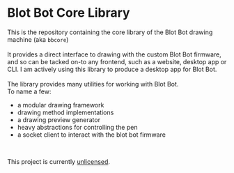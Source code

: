 # Blot Bot Core Library
This is the repository containing the core library of the Blot Bot drawing machine (aka `bbcore`)
<br>
<br>
It provides a direct interface to drawing with the custom Blot Bot firmware, and so can be tacked on-to any frontend, such as a website, desktop app or CLI. I am actively using this library to produce a desktop app for Blot Bot.
<br>
<br>
The library provides many utilities for working with Blot Bot.<br>To name a few:
- a modular drawing framework
- drawing method implementations
- a drawing preview generator
- heavy abstractions for controlling the pen
- a socket client to interact with the blot bot firmware
<br>

This project is currently [unlicensed](https://docs.github.com/en/repositories/managing-your-repositorys-settings-and-features/customizing-your-repository/licensing-a-repository#choosing-the-right-license).


